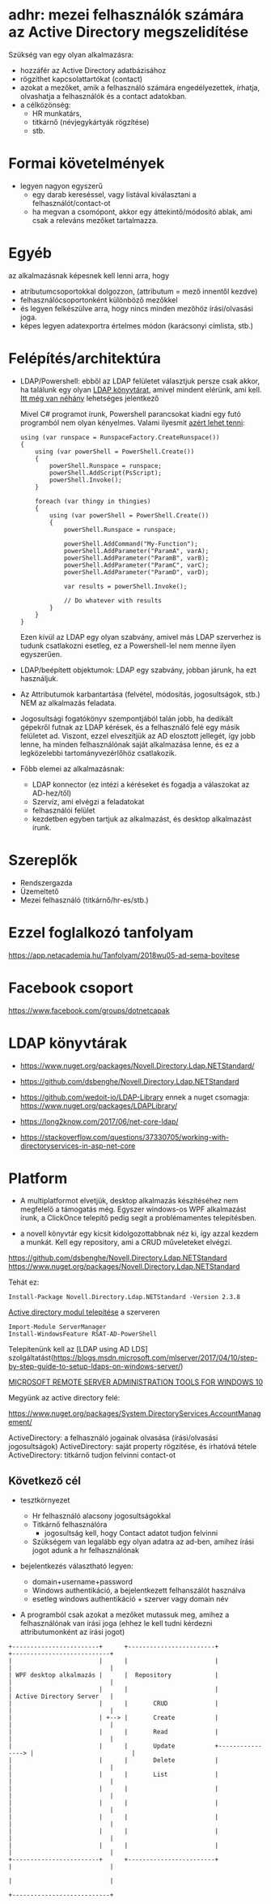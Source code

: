 # adhr: mezei felhasználók számára az Active Directory megszelidítése

Szükség van egy olyan alkalmazásra:

- hozzáfér az Active Directory adatbázisához
- rögzíthet kapcsolattartókat (contact)
- azokat a mezőket, amik a felhasználó számára engedélyezettek, írhatja, olvashatja a felhasználók és a contact adatokban.
- a célközönség:
  - HR munkatárs,
  - titkárnő (névjegykártyák rögzítése)
  - stb.


# Formai követelmények
- legyen nagyon egyszerű
  - egy darab kereséssel, vagy listával kiválasztani a felhasználót/contact-ot
  - ha megvan a csomópont, akkor egy áttekintő/módosító ablak, ami csak a releváns mezőket tartalmazza.

# Egyéb
az alkalmazásnak képesnek kell lenni arra, hogy
- atributumcsoportokkal dolgozzon, (attributum = mező innentől kezdve)
- felhasználócsoportonként különböző mezőkkel
- és legyen felkészülve arra, hogy nincs minden mezőhöz írási/olvasási joga.
- képes legyen adatexportra értelmes módon (karácsonyi címlista, stb.)

# Felépítés/architektúra
- LDAP/Powershell: ebből az LDAP felületet választjuk 
  persze csak akkor, ha találunk egy olyan [LDAP könyvtárat](https://long2know.com/2017/06/net-core-ldap/), amivel mindent elérünk, ami kell.
  [Itt még van néhány](http://nugetmusthaves.com/Tag/ldap) lehetséges jelentkező
  
  Mivel C# programot írunk, Powershell parancsokat kiadni egy futó programból nem olyan kényelmes. Valami ilyesmit [azért lehet tenni](https://blogs.msdn.microsoft.com/kebab/2014/04/28/executing-powershell-scripts-from-c/):
  ```CSharp
  using (var runspace = RunspaceFactory.CreateRunspace())
  {
      using (var powerShell = PowerShell.Create())
      {
          powerShell.Runspace = runspace;
          powerShell.AddScript(PsScript);
          powerShell.Invoke();
      }

      foreach (var thingy in thingies)
      {
          using (var powerShell = PowerShell.Create())
          {
              powerShell.Runspace = runspace;

              powerShell.AddCommand("My-Function");
              powerShell.AddParameter("ParamA", varA);
              powerShell.AddParameter("ParamB", varB);
              powerShell.AddParameter("ParamC", varC);
              powerShell.AddParameter("ParamD", varD);
  
              var results = powerShell.Invoke();

              // Do whatever with results
          }
      }
  }
  ```
  Ezen kívül az LDAP egy olyan szabvány, amivel más LDAP szerverhez is tudunk csatlakozni esetleg, ez a Powershell-lel nem menne ilyen egyszerűen.

- LDAP/beépített objektumok: LDAP egy szabvány, jobban járunk, ha ezt használjuk.
  
- Az Attributumok karbantartása (felvétel, módosítás, jogosultságok, stb.) NEM az alkalmazás feladata.
- Jogosultsági fogatókönyv szempontjából talán jobb, ha dedikált gépekről futnak az LDAP kérések, és a felhasználó felé egy másik felületet ad. Viszont, ezzel elveszítjük az AD elosztott jellegét, így jobb lenne, ha minden felhasználónak saját alkalmazása lenne, és ez a legközelebbi tartományvezérlőhöz csatlakozik.
- Főbb elemei az alkalmazásnak:
  - LDAP konnector (ez intézi a kéréseket és fogadja a válaszokat az AD-hez/től)
  - Szervíz, ami elvégzi a feladatokat
  - felhasználói felület
  - kezdetben egyben tartjuk az alkalmazást, és desktop alkalmazást írunk.

# Szereplők
- Rendszergazda
- Üzemeltető
- Mezei felhasználó (titkárnő/hr-es/stb.)

# Ezzel foglalkozó tanfolyam
https://app.netacademia.hu/Tanfolyam/2018wu05-ad-sema-bovitese

# Facebook csoport
https://www.facebook.com/groups/dotnetcapak

# LDAP könyvtárak
- https://www.nuget.org/packages/Novell.Directory.Ldap.NETStandard/
- https://github.com/dsbenghe/Novell.Directory.Ldap.NETStandard

- https://github.com/wedoit-io/LDAP-Library
  ennek a nuget csomagja: https://www.nuget.org/packages/LDAPLibrary/

- https://long2know.com/2017/06/net-core-ldap/
- https://stackoverflow.com/questions/37330705/working-with-directoryservices-in-asp-net-core

# Platform
- A multiplatformot elvetjük, desktop alkalmazás készítéséhez nem megfelelő a támogatás még. Egyszer windows-os WPF alkalmazást írunk, a ClickOnce telepítő pedig segít a problémamentes telepítésben.

- a novell könyvtár egy kicsit kidolgozottabbnak néz ki, így azzal kezdem a munkát. Kell egy repository, ami a CRUD műveleteket elvégzi.

https://github.com/dsbenghe/Novell.Directory.Ldap.NETStandard
https://www.nuget.org/packages/Novell.Directory.Ldap.NETStandard

Tehát ez:

```
Install-Package Novell.Directory.Ldap.NETStandard -Version 2.3.8
```

[Active directory modul telepítése](https://serverfault.com/a/693331) a szerveren
```
Import-Module ServerManager
Install-WindowsFeature RSAT-AD-PowerShell
```

Telepítenünk kell az [LDAP using AD LDS] szolgáltatást(https://blogs.msdn.microsoft.com/mlserver/2017/04/10/step-by-step-guide-to-setup-ldaps-on-windows-server/)

[MICROSOFT REMOTE SERVER ADMINISTRATION TOOLS FOR WINDOWS 10](https://www.microsoft.com/en-us/download/confirmation.aspx?id=45520)

Megyünk az active directory felé:

https://www.nuget.org/packages/System.DirectoryServices.AccountManagement/

ActiveDirectory: a felhasználó jogainak olvasása (írási/olvasási jogosultságok)
ActiveDirectory: saját property rögzítése, és írhatóvá tétele
ActiveDirectory: titkárnő tudjon felvinni contact-ot

## Következő cél
- tesztkörnyezet 
  - Hr felhasználó alacsony jogosultságokkal
  - Titkárnő felhasználóra
    - jogosultság kell, hogy Contact adatot tudjon felvinni
  - Szükségem van legalább egy olyan adatra az ad-ben, amihez írási jogot adunk a hr felhasználónak

- bejelentkezés választható legyen:
  - domain+username+password
  - Windows authentikáció, a bejelentkezett felhanszálót használva
  - esetleg windows authentikáció + szerver vagy domain név

- A programból csak azokat a mezőket mutassuk meg, amihez a felhasználónak 
  van írási joga (ehhez le kell tudni kérdezni attributumonként az írási 
  jogot)

 ```
+------------------------+      +------------------------+                  +---------------------------+
|                        |      |                        |                  |                           |
| WPF desktop alkalmazás |      |  Repository            |                  |                           |
|                        |      |                        |                  | Active Directory Server   |
|                        |      |       CRUD             |                  |                           |
|                        | +--> |       Create           |                  |                           |
|                        |      |       Read             |                  |                           |
|                        |      |       Update           +----------------> |                           |
|                        |      |       Delete           |                  |                           |
|                        |      |       List             |                  |                           |
|                        |      |                        |                  |                           |
|                        |      |                        |                  |                           |
|                        |      |                        |                  |                           |
|                        |      |                        |                  |                           |
|                        |      |                        |                  |                           |
+------------------------+      +------------------------+                  |                           |
                                                                            |                           |
                                                                            +---------------------------+
```